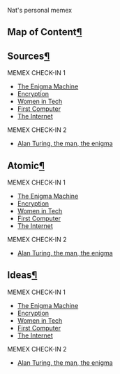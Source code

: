 
Nat's personal memex

## Map of Content[¶](https://natmeng.github.io/memx2/#map-of-content "Permanent link")

## Sources[¶](https://natmeng.github.io/memx2/#sources "Permanent link")

MEMEX CHECK-IN 1
-   [The Enigma Machine](https://natmeng.github.io/memx2/sources/Enigma_Machine/)
-   [Encryption](https://natmeng.github.io/memx2/sources/Encryption/)
-   [Women in Tech](https://natmeng.github.io/memx2/sources/Women_In_Tech/)
-   [First Computer](https://natmeng.github.io/memx2/sources/The_First_Computer/)
-   [The Internet](https://natmeng.github.io/memx2/sources/The_Internet/)

MEMEX CHECK-IN 2
-   [Alan Turing, the man, the enigma](https://natmeng.github.io/memx2/sources/AlanTuring/)


## Atomic[¶](https://natmeng.github.io/memx2/#atomic "Permanent link")

MEMEX CHECK-IN 1

-   [The Enigma Machine](https://natmeng.github.io/memx2/atomic/Enigma/)
-   [Encryption](https://natmeng.github.io/memx2/atomic/Encryption/)
-   [Women in Tech](https://natmeng.github.io/memx2/atomic/Women_In_Tech/)
-   [First Computer](https://natmeng.github.io/memx2/atomic/First_Computer/)
-   [The Internet](https://natmeng.github.io/memx2/atomic/The_Internet/)

MEMEX CHECK-IN 2
-   [Alan Turing, the man, the enigma](https://natmeng.github.io/memx2/atomic/AlanTuring/)

## Ideas[¶](https://natmeng.github.io/memx2/#ideas "Permanent link")

MEMEX CHECK-IN 1
-   [The Enigma Machine](https://natmeng.github.io/memx2/ideas/Enigma/)
-   [Encryption](https://natmeng.github.io/memx2/ideas/Encryption/)
-   [Women in Tech](https://natmeng.github.io/memx2/ideas/Women_In_Tech/)
-   [First Computer](https://natmeng.github.io/memx2/ideas/First_Computer/)
-   [The Internet](https://natmeng.github.io/memx2/ideas/The_Internet/)


MEMEX CHECK-IN 2
-   [Alan Turing, the man, the enigma](https://natmeng.github.io/memx2/ideas/AlanTuring/)
